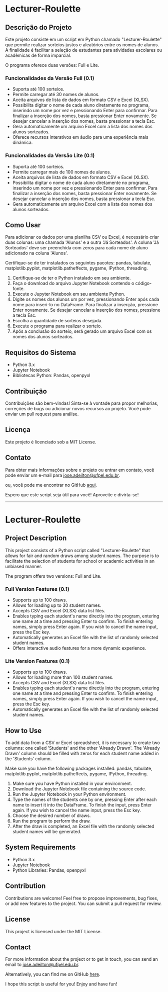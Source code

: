 # Lecturer-Roulette

## Descrição do Projeto

Este projeto consiste em um script em Python chamado "Lecturer-Roulette" que permite realizar sorteios justos e aleatórios entre os nomes de alunos. A finalidade é facilitar a seleção de estudantes para atividades escolares ou acadêmicas de forma imparcial.

O programa oferece duas versões: Full e Lite.

### Funcionalidades da Versão Full (0.1)

- Suporta até 100 sorteios.
- Permite carregar até 30 nomes de alunos.
- Aceita arquivos de lista de dados em formato CSV e Excel (XLSX).
- Possibilita digitar o nome de cada aluno diretamente no programa, inserindo um nome por vez e pressionando Enter para confirmar. Para finalizar a inserção dos nomes, basta pressionar Enter novamente. Se desejar cancelar a inserção dos nomes, basta pressionar a tecla Esc.
- Gera automaticamente um arquivo Excel com a lista dos nomes dos alunos sorteados.
- Oferece recursos interativos em áudio para uma experiência mais dinâmica.

### Funcionalidades da Versão Lite (0.1)

- Suporta até 100 sorteios.
- Permite carregar mais de 100 nomes de alunos.
- Aceita arquivos de lista de dados em formato CSV e Excel (XLSX).
- Possibilita digitar o nome de cada aluno diretamente no programa, inserindo um nome por vez e pressionando Enter para confirmar. Para finalizar a inserção dos nomes, basta pressionar Enter novamente. Se desejar cancelar a inserção dos nomes, basta pressionar a tecla Esc.
- Gera automaticamente um arquivo Excel com a lista dos nomes dos alunos sorteados.

## Como Usar

Para adicionar os dados por uma planilha CSV ou Excel, é necessário criar duas colunas: uma chamada 'Alunos' e a outra 'Já Sorteados'. A coluna 'Já Sorteados' deve ser preenchida com zeros para cada nome de aluno adicionado na coluna 'Alunos'.

Certifique-se de ter instalados os seguintes pacotes: pandas, tabulate, matplotlib.pyplot, matplotlib.patheffects, pygame, IPython, threading.

1. Certifique-se de ter o Python instalado em seu ambiente.
2. Faça o download do arquivo Jupyter Notebook contendo o código-fonte.
3. Execute o Jupyter Notebook em seu ambiente Python.
4. Digite os nomes dos alunos um por vez, pressionando Enter após cada nome para inseri-lo no DataFrame. Para finalizar a inserção, pressione Enter novamente. Se desejar cancelar a inserção dos nomes, pressione a tecla Esc.
5. Escolha a quantidade de sorteios desejada.
6. Execute o programa para realizar o sorteio.
7. Após a conclusão do sorteio, será gerado um arquivo Excel com os nomes dos alunos sorteados.

## Requisitos do Sistema

- Python 3.x
- Jupyter Notebook
- Bibliotecas Python: Pandas, openpyxl

## Contribuição

Contribuições são bem-vindas! Sinta-se à vontade para propor melhorias, correções de bugs ou adicionar novos recursos ao projeto. Você pode enviar um pull request para análise.

## Licença

Este projeto é licenciado sob a MIT License.

## Contato

Para obter mais informações sobre o projeto ou entrar em contato, você pode enviar um e-mail para jose.adeilton@ufpel.edu.br.

ou, você pode me encontrar no GitHub [aqui](https://github.com/jose-adeilton).

Espero que este script seja útil para você! Aproveite e divirta-se!

----------------


# Lecturer-Roulette

## Project Description

This project consists of a Python script called "Lecturer-Roulette" that allows for fair and random draws among student names. The purpose is to facilitate the selection of students for school or academic activities in an unbiased manner.

The program offers two versions: Full and Lite.

### Full Version Features (0.1)

- Supports up to 100 draws.
- Allows for loading up to 30 student names.
- Accepts CSV and Excel (XLSX) data list files.
- Enables typing each student's name directly into the program, entering one name at a time and pressing Enter to confirm. To finish entering names, simply press Enter again. If you wish to cancel the name input, press the Esc key.
- Automatically generates an Excel file with the list of randomly selected student names.
- Offers interactive audio features for a more dynamic experience.

### Lite Version Features (0.1)

- Supports up to 100 draws.
- Allows for loading more than 100 student names.
- Accepts CSV and Excel (XLSX) data list files.
- Enables typing each student's name directly into the program, entering one name at a time and pressing Enter to confirm. To finish entering names, simply press Enter again. If you wish to cancel the name input, press the Esc key.
- Automatically generates an Excel file with the list of randomly selected student names.

## How to Use

To add data from a CSV or Excel spreadsheet, it is necessary to create two columns: one called 'Students' and the other 'Already Drawn'. The 'Already Drawn' column should be filled with zeros for each student name added in the 'Students' column.

Make sure you have the following packages installed: pandas, tabulate, matplotlib.pyplot, matplotlib.patheffects, pygame, IPython, threading.

1. Make sure you have Python installed in your environment.
2. Download the Jupyter Notebook file containing the source code.
3. Run the Jupyter Notebook in your Python environment.
4. Type the names of the students one by one, pressing Enter after each name to insert it into the DataFrame. To finish the input, press Enter again. If you wish to cancel the name input, press the Esc key.
5. Choose the desired number of draws.
6. Run the program to perform the draw.
7. After the draw is completed, an Excel file with the randomly selected student names will be generated.

## System Requirements

- Python 3.x
- Jupyter Notebook
- Python Libraries: Pandas, openpyxl

## Contribution

Contributions are welcome! Feel free to propose improvements, bug fixes, or add new features to the project. You can submit a pull request for review.

## License

This project is licensed under the MIT License.

## Contact

For more information about the project or to get in touch, you can send an email to jose.adeilton@ufpel.edu.br.

Alternatively, you can find me on GitHub [here](https://github.com/jose-adeilton).

I hope this script is useful for you! Enjoy and have fun!

